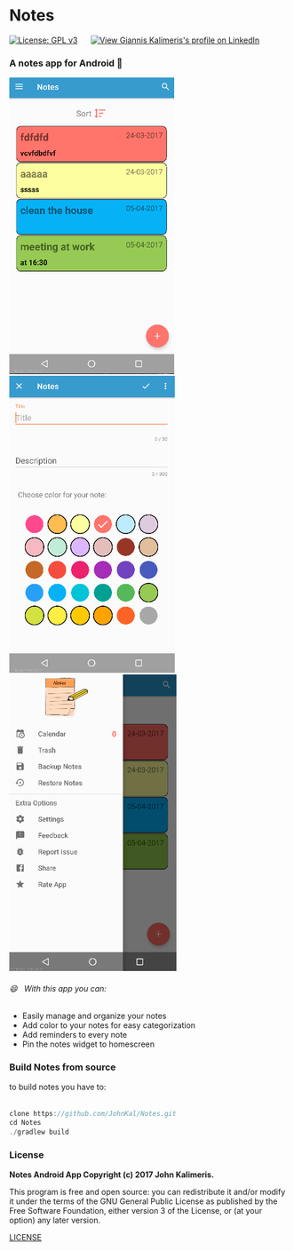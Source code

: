 # Notes

[![License: GPL v3](https://img.shields.io/badge/License-GPL%20v3-blue.svg)](http://www.gnu.org/licenses/gpl-3.0) &nbsp;&nbsp;&nbsp;&nbsp;
<a href="https://gr.linkedin.com/pub/giannis-kalimeris/33/76a/240">
 <img src="https://static.licdn.com/scds/common/u/img/webpromo/btn_viewmy_160x33.png" width="160" height="33" border="0" alt="View Giannis Kalimeris's profile on LinkedIn">
</a>

### A **notes** app for **Android** :notebook_with_decorative_cover:

![screenshot1](screenshots/screenshot1.png) &nbsp;&nbsp;&nbsp;&nbsp;&nbsp;&nbsp;&nbsp;&nbsp;&nbsp;&nbsp;&nbsp;&nbsp;&nbsp;&nbsp;&nbsp;
![screenshot3](screenshots/screenshot3.png)
![screenshot2](screenshots/screenshot2.png)

###### :smile: &nbsp; With this app you can:
 * Easily manage and organize your notes
 * Add color to your notes for easy categorization
 * Add reminders to every note
 * Pin the notes widget to homescreen


### Build Notes from source

to build notes you have to:

```javascript

clone https://github.com/JohnKal/Notes.git
cd Notes
./gradlew build
```

### License

**Notes Android App Copyright (c) 2017 John Kalimeris.**

This program is free and open source: you can redistribute it and/or modify it under the terms of the
GNU General Public License as published by the Free Software Foundation,
either version 3 of the License, or (at your option) any later version.

[LICENSE](LICENSE)